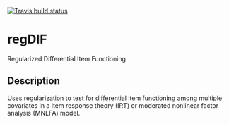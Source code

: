 <!-- badges: start -->
[![Travis build status](https://travis-ci.org/wbelzak/regDIF.svg?branch=master)](https://travis-ci.org/wbelzak/regDIF)
<!-- badges: end -->

# regDIF

Regularized Differential Item Functioning

## Description

Uses regularization to test for differential item functioning among multiple covariates in a item response theory (IRT) or moderated nonlinear factor analysis (MNLFA) model.
